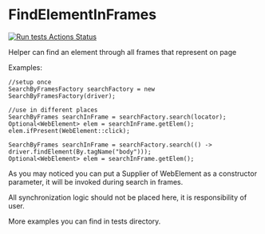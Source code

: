 # FindElementInFrames

[![Run tests Actions Status](https://github.com/nick318/FindElementInFrames/workflows/run-tests/badge.svg)](https://github.com/nick318/FindElementInFrames/actions)


Helper can find an element through all frames that represent on page

Examples:

```
//setup once
SearchByFramesFactory searchFactory = new SearchByFramesFactory(driver);

//use in different places
SearchByFrames searchInFrame = searchFactory.search(locator);
Optional<WebElement> elem = searchInFrame.getElem();
elem.ifPresent(WebElement::click);

SearchByFrames searchInFrame = searchFactory.search(() -> driver.findElement(By.tagName("body")));
Optional<WebElement> elem = searchInFrame.getElem();
```

As you may noticed you can put a Supplier of WebElement as a constructor parameter, 
it will be invoked during search in frames.

All synchronization logic should not be placed here, it is responsibility of user.

More examples you can find in tests directory.
